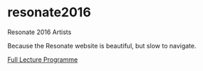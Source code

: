 # resonate2016
Resonate 2016 Artists

Because the Resonate website is beautiful, but slow to navigate.

[Full Lecture Programme](http://www.darrenmothersele.com/resonate2016/full.html)

